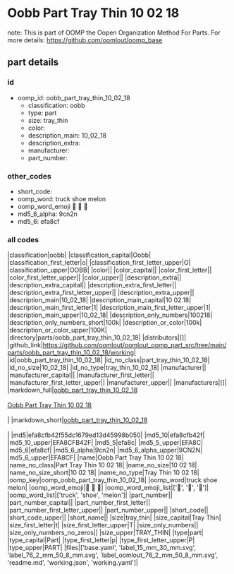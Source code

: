 # Oobb Part Tray Thin 10 02 18  

note: This is part of OOMP the Oopen Organization Method For Parts. For more details: https://github.com/oomlout/oomp_base

##  part details





### id
* oomp_id: oobb_part_tray_thin_10_02_18
  * classification: oobb
  * type: part
  * size: tray_thin
  * color: 
  * description_main: 10_02_18
  * description_extra: 
  * manufacturer: 
  * part_number: 

### other_codes
* short_code: 
* oomp_word: truck shoe melon
* oomp_word_emoji :truck: :shoe: :melon:
* md5_6_alpha: 9cn2n
* md5_6: efa8cf

### all codes 
|classification|oobb|
|classification_capital|Oobb|
|classification_first_letter|o|
|classification_first_letter_upper|O|
|classification_upper|OOBB|
|color||
|color_capital||
|color_first_letter||
|color_first_letter_upper||
|color_upper||
|description_extra||
|description_extra_capital||
|description_extra_first_letter||
|description_extra_first_letter_upper||
|description_extra_upper||
|description_main|10_02_18|
|description_main_capital|10 02.18|
|description_main_first_letter|1|
|description_main_first_letter_upper|1|
|description_main_upper|10_02_18|
|description_only_numbers|100218|
|description_only_numbers_short|100k|
|description_or_color|100k|
|description_or_color_upper|100K|
|directory|parts/oobb_part_tray_thin_10_02_18|
|distributors|[]|
|github_link|https://github.com/oomlout/oomlout_oomp_part_src/tree/main/parts/oobb_part_tray_thin_10_02_18/working|
|id|oobb_part_tray_thin_10_02_18|
|id_no_class|part_tray_thin_10_02_18|
|id_no_size|10_02_18|
|id_no_type|tray_thin_10_02_18|
|manufacturer||
|manufacturer_capital||
|manufacturer_first_letter||
|manufacturer_first_letter_upper||
|manufacturer_upper||
|manufacturers|[]|
|markdown_full|[oobb_part_tray_thin_10_02_18](https://github.com/oomlout/oomlout_oomp_part_src/tree/main/parts/oobb_part_tray_thin_10_02_18/working)<br>[](https://github.com/oomlout/oomlout_oomp_part_src/tree/main/parts/oobb_part_tray_thin_10_02_18/working)<br>[Oobb Part Tray Thin 10 02 18](https://github.com/oomlout/oomlout_oomp_part_src/tree/main/parts/oobb_part_tray_thin_10_02_18/working)<br><br>|
|markdown_short|[oobb_part_tray_thin_10_02_18](https://github.com/oomlout/oomlout_oomp_part_src/tree/main/parts/oobb_part_tray_thin_10_02_18/working)<br><br>|
|md5|efa8cfb42f55dc1679ed13d45998b050|
|md5_10|efa8cfb42f|
|md5_10_upper|EFA8CFB42F|
|md5_5|efa8c|
|md5_5_upper|EFA8C|
|md5_6|efa8cf|
|md5_6_alpha|9cn2n|
|md5_6_alpha_upper|9CN2N|
|md5_6_upper|EFA8CF|
|name|Oobb Part Tray Thin 10 02 18|
|name_no_class|Part Tray Thin 10 02 18|
|name_no_size|10 02 18|
|name_no_size_short|10 02 18|
|name_no_type|Tray Thin 10 02 18|
|oomp_key|oomp_oobb_part_tray_thin_10_02_18|
|oomp_word|truck shoe melon|
|oomp_word_emoji|:truck: :shoe: :melon:|
|oomp_word_emoji_list|[':truck:', ':shoe:', ':melon:']|
|oomp_word_list|['truck', 'shoe', 'melon']|
|part_number||
|part_number_capital||
|part_number_first_letter||
|part_number_first_letter_upper||
|part_number_upper||
|short_code||
|short_code_upper||
|short_name||
|size|tray_thin|
|size_capital|Tray Thin|
|size_first_letter|t|
|size_first_letter_upper|T|
|size_only_numbers||
|size_only_numbers_no_zeros||
|size_upper|TRAY_THIN|
|type|part|
|type_capital|Part|
|type_first_letter|p|
|type_first_letter_upper|P|
|type_upper|PART|
|files|['base.yaml', 'label_15_mm_30_mm.svg', 'label_76_2_mm_50_8_mm.svg', 'label_oomlout_76_2_mm_50_8_mm.svg', 'readme.md', 'working.json', 'working.yaml']|
